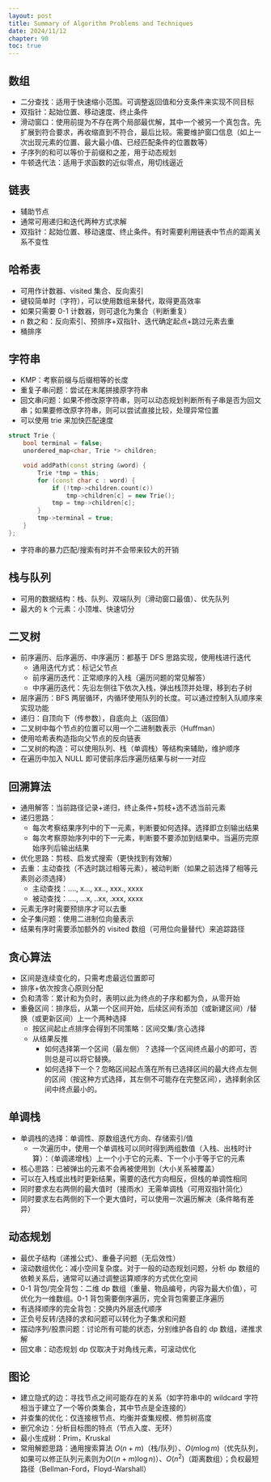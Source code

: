 ```yaml
---
layout: post
title: Summary of Algorithm Problems and Techniques
date: 2024/11/12
chapter: 90
toc: true
---
```


## 数组

- 二分查找：适用于快速缩小范围。可调整返回值和分支条件来实现不同目标
- 双指针：起始位置、移动速度、终止条件
- 滑动窗口：使用前提为不存在两个局部最优解，其中一个被另一个真包含。先扩展到符合要求，再收缩直到不符合，最后比较。需要维护窗口信息（如上一次出现元素的位置、最大最小值、已经匹配条件的位置数等）
- 子序列的和可以等价于前缀和之差，用于动态规划
- 牛顿迭代法：适用于求函数的近似零点，用切线逼近

## 链表

- 辅助节点
- 通常可用递归和迭代两种方式求解
- 双指针：起始位置、移动速度、终止条件。有时需要利用链表中节点的距离关系不变性

## 哈希表

- 可用作计数器、visited 集合、反向索引
- 键较简单时（字符），可以使用数组来替代，取得更高效率
- 如果只需要 0-1 计数器，则可退化为集合（判断重复）
- n 数之和：反向索引、预排序+双指针、迭代确定起点+跳过元素去重
- 桶排序

## 字符串

- KMP：考察前缀与后缀相等的长度
- 重复子串问题：尝试在末尾拼接原字符串
- 回文串问题：如果不修改原字符串，则可以动态规划判断所有子串是否为回文串；如果要修改原字符串，则可以尝试直接比较，处理异常位置
- 可以使用 trie 来加快匹配速度

```c++
struct Trie {
    bool terminal = false;
    unordered_map<char, Trie *> children;

    void addPath(const string &word) {
        Trie *tmp = this;
        for (const char c : word) {
            if (!tmp->children.count(c))
                tmp->children[c] = new Trie();
            tmp = tmp->children[c];
        }
        tmp->terminal = true;
    }
};
```

- 字符串的暴力匹配/搜索有时并不会带来较大的开销

## 栈与队列

- 可用的数据结构：栈、队列、双端队列（滑动窗口最值）、优先队列
- 最大的 k 个元素：小顶堆、快速切分

## 二叉树

- 前序遍历、后序遍历、中序遍历：都基于 DFS 思路实现，使用栈进行迭代
    - 通用迭代方式：标记父节点
    - 前序遍历迭代：正常顺序的入栈（遍历问题的常见解答）
    - 中序遍历迭代：先沿左侧往下依次入栈，弹出栈顶并处理，移到右子树
- 层序遍历：BFS 两层循环，内循环使用队列的长度。可以通过控制入队顺序来实现功能
- 递归：自顶向下（传参数），自底向上（返回值）
- 二叉树中每个节点的位置可以用一个二进制数表示（Huffman）
- 使用哈希表构造指向父节点的反向链表
- 二叉树的构造：可以使用队列、栈（单调栈）等结构来辅助，维护顺序
- 在遍历中加入 NULL 即可使前序后序遍历结果与树一一对应

## 回溯算法

- 通用解答：当前路径记录+递归，终止条件+剪枝+选不选当前元素
- 递归思路：
	- 每次考察结果序列中的下一元素，判断要如何选择。选择即立刻输出结果
	- 每次考察原始序列中的下一元素，判断要不要添加到结果中。当遍历完原始序列后输出结果
- 优化思路：剪枝、启发式搜索（更快找到有效解）
- 去重：主动查找（不选时跳过相等元素），被动判断（如果之前选择了相等元素则必须选择）
	- 主动查找：...., x..., xx.., xxx., xxxx
	- 被动查找：...., ...x, ..xx, .xxx, xxxx
- 元素无序时需要预排序才可以去重
- 全子集问题：使用二进制位向量表示
- 结果有序时需要添加额外的 visited 数组（可用位向量替代）来追踪路径

## 贪心算法

- 区间是连续变化的，只需考虑最远位置即可
- 排序+依次按贪心原则分配
- 负和清零：累计和为负时，表明以此为终点的子序和都为负，从零开始
- 重叠区间：排序后，从第一个区间开始，后续区间有添加（或新建区间）/替换（或更新区间）上一个两种选择
  - 按区间起止点排序会得到不同策略：区间交集/贪心选择
  - 从结果反推
    - 如何选择第一个区间（最左侧）？选择一个区间终点最小的即可，否则总是可以将它替换。
    - 如何选择下一个？忽略区间起点落在所有已选择区间的最大终点左侧的区间（按这种方式选择，其左侧不可能存在完整区间），选择剩余区间中终点最小的。

## 单调栈

- 单调栈的选择：单调性、原数组迭代方向、存储索引/值
	- 一次遍历中，使用一个单调栈可以同时得到两组数值（入栈、出栈时计算）：（单调递增栈）上一个小于它的元素、下一个小于等于它的元素
- 核心思路：已被弹出的元素不会再被使用到（大小关系被覆盖）
- 可以在入栈或出栈时更新结果，需要的迭代方向相反，但栈的单调性相同
- 同时要求左右两侧的最大值时（接雨水）无需单调栈（可用双指针简化）
- 同时要求左右两侧的下一个更大值时，可以使用一次遍历解决（条件略有差异）

## 动态规划

- 最优子结构（递推公式）、重叠子问题（无后效性）
- 滚动数组优化：减小空间复杂度。对于一般的动态规划问题，分析 dp 数组的依赖关系后，通常可以通过调整运算顺序的方式优化空间
- 0-1 背包/完全背包：二维 dp 数组（重量、物品编号，内容为最大价值），可优化为一维数组。0-1 背包需要倒序遍历，完全背包需要正序遍历
- 有选择顺序的完全背包：交换内外层迭代顺序
- 正负号反转/选择的求和问题可以转化为子集求和问题
- 摆动序列/股票问题：讨论所有可能的状态，分别维护各自的 dp 数组，递推求解
- 回文串：动态规划 dp 仅取决于对角线元素，可滚动优化

## 图论

- 建立隐式的边：寻找节点之间可能存在的关系（如字符串中的 wildcard 字符相当于建立了一个等价类集合，其中节点是全连接的）
- 并查集的优化：仅连接根节点、均衡并查集规模、修剪树高度
- 删冗余边：分析目标图的特点（节点入度、无环）
- 最小生成树：Prim，Kruskal
- 常用解题思路：通用搜索算法 $O(n+m)$（栈/队列）、$O(m\log m)$（优先队列，如果可以修正队列元素则为$O((n+m)\log n)$）、$O(n^2)$（距离数组）；负权最短路径（Bellman-Ford，Floyd-Warshall）
